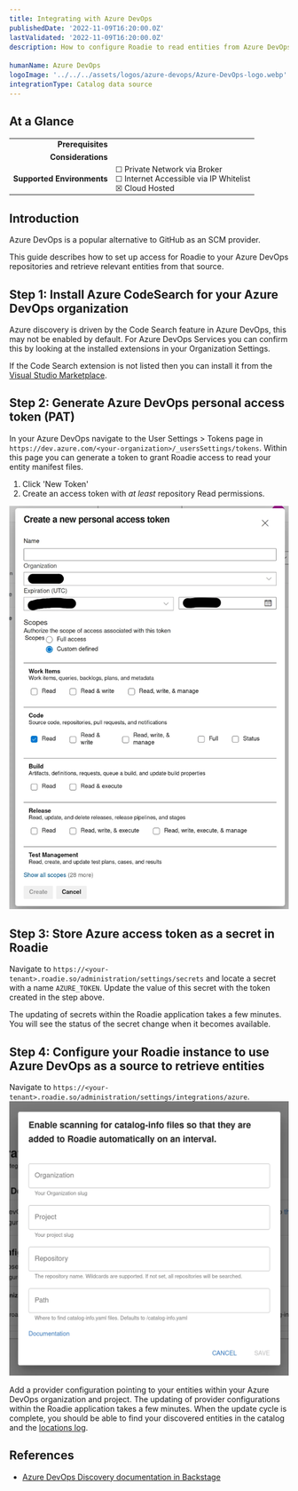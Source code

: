 ```yaml
---
title: Integrating with Azure DevOps
publishedDate: '2022-11-09T16:20:00.0Z'
lastValidated: '2022-11-09T16:20:00.0Z'
description: How to configure Roadie to read entities from Azure DevOps

humanName: Azure DevOps
logoImage: '../../../assets/logos/azure-devops/Azure-DevOps-logo.webp'
integrationType: Catalog data source
---
```


## At a Glance
| | |
|---: | --- |
| **Prerequisites** |  |
| **Considerations** |  |
| **Supported Environments** | ☐ Private Network via Broker <br /> ☐ Internet Accessible via IP Whitelist <br /> ☒ Cloud Hosted |

## Introduction

Azure DevOps is a popular alternative to GitHub as an SCM provider. 

This guide describes how to set up access for Roadie to your Azure DevOps repositories and retrieve relevant entities from that source.

##  Step 1: Install Azure CodeSearch for your Azure DevOps organization

Azure discovery is driven by the Code Search feature in Azure DevOps, this may not be enabled by default. For Azure DevOps Services you can confirm this by looking at the installed extensions in your Organization Settings.

If the Code Search extension is not listed then you can install it from the [Visual Studio Marketplace](https://marketplace.visualstudio.com/items?itemName=ms.vss-code-search&targetId=f9352dac-ba6e-434e-9241-a848a510ce3f).

##  Step 2: Generate Azure DevOps personal access token (PAT)

In your Azure DevOps navigate to the User Settings > Tokens page in `https://dev.azure.com/<your-organization>/_usersSettings/tokens`. Within this page you can generate a token to grant Roadie access to read your entity manifest files.

1. Click 'New Token'
2. Create an access token with _at least_ repository Read permissions.


![Azure DevOps Token Options](./azure-devops-opts.webp)

##  Step 3: Store Azure access token as a secret in Roadie

Navigate to `https://<your-tenant>.roadie.so/administration/settings/secrets` and locate a secret with a name `AZURE_TOKEN`. Update the value of this secret with the token created in the step above.

The updating of secrets within the Roadie application takes a few minutes. You will see the status of the secret change when it becomes available.

##  Step 4: Configure your Roadie instance to use Azure DevOps as a source to retrieve entities

Navigate to `https://<your-tenant>.roadie.so/administration/settings/integrations/azure`.
   ![Azure Autodiscovery options](./azure-autodiscovery.webp)

Add a provider configuration pointing to your entities within your Azure DevOps organization and project. The updating of provider configurations within the Roadie application takes a few minutes. When the update cycle is complete, you should be able to find your discovered entities in the catalog and the [locations log](/docs/details/location-management/#managing-locations).



## References

- [Azure DevOps Discovery documentation in Backstage](https://backstage.io/docs/integrations/azure/discovery)


